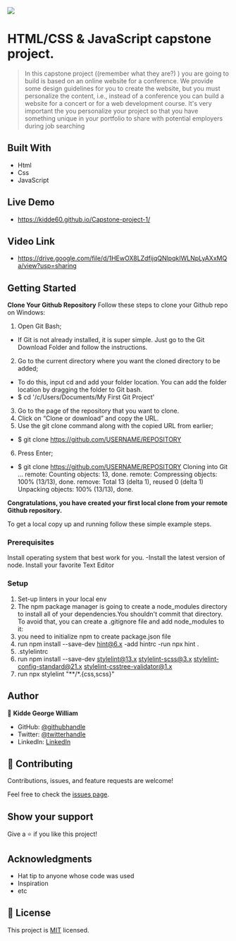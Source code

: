 ![](https://img.shields.io/badge/Microverse-blueviolet)

# HTML/CSS & JavaScript capstone project.

> In this capstone project ((remember what they are?) ) you are going to build is based on an online website for a conference. We provide some design guidelines for you to create the website, but you must personalize the content, i.e., instead of a conference you can build a website for a concert or for a web development course. It's very important the you personalize your project so that you have something unique in your portfolio to share with potential employers during job searching

## Built With

- Html
- Css
- JavaScript

## Live Demo
- https://kidde60.github.io/Capstone-project-1/

## Video Link
- https://drive.google.com/file/d/1HEwOX8LZdfijqQNlpqkIWLNpLyAXxMQa/view?usp=sharing

## Getting Started
**Clone Your Github Repository**
Follow these steps to clone your Github repo on Windows:
1. Open Git Bash;
- If Git is not already installed, it is super simple. Just go to the Git Download Folder and follow the instructions.
2. Go to the current directory where you want the cloned directory to be added;
- To do this, input cd and add your folder location. You can add the folder location by dragging the folder to Git bash.
- $ cd '/c/Users/Documents/My First Git Project'
3. Go to the page of the repository that you want to clone.
4. Click on “Clone or download” and copy the URL.
5. Use the git clone command along with the copied URL from earlier;
- $ git clone https://github.com/USERNAME/REPOSITORY
6. Press Enter;
- $ git clone https://github.com/USERNAME/REPOSITORY
Cloning into Git …
remote: Counting objects: 13, done.
remote: Compressing objects: 100% (13/13), done.
remove: Total 13 (delta 1), reused 0 (delta 1)
Unpacking objects: 100% (13/13), done.

**Congratulations, you have created your first local clone from your remote Github repository.**


To get a local copy up and running follow these simple example steps.

### Prerequisites
Install operating system that best work for you. -Install the latest version of node. Install your favorite Text Editor

### Setup
1. Set-up linters in your local env
2. The npm package manager is going to create a node_modules directory to install all of your dependencies.You shouldn't commit that directory. To avoid that, you can create a .gitignore file and add node_modules to it:
3. you need to initialize npm to create package.json file
4. run npm install --save-dev hint@6.x -add hintrc -run npx hint .
5. .stylelintrc
6. run npm install --save-dev stylelint@13.x stylelint-scss@3.x stylelint-config-standard@21.x stylelint-csstree-validator@1.x
7. run npx stylelint "**/*.{css,scss}"

## Author

👤 **Kidde George William**

- GitHub: [@githubhandle](https://github.com/kidde60)
- Twitter: [@twitterhandle](https://twitter.com/twitterhandle)
- LinkedIn: [LinkedIn](https://linkedin.com/in/george-william-kidde-b5b772231/)

## 🤝 Contributing

Contributions, issues, and feature requests are welcome!

Feel free to check the [issues page](https://github.com/kidde60/Capstone-project-1/issues).

## Show your support

Give a ⭐️ if you like this project!

## Acknowledgments

- Hat tip to anyone whose code was used
- Inspiration
- etc

## 📝 License

This project is [MIT](./MIT.md) licensed.
